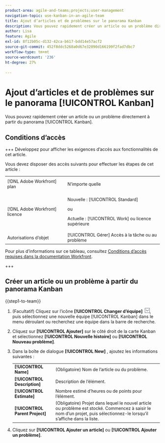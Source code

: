 ```yaml
---
product-area: agile-and-teams;projects;user-management
navigation-topic: use-kanban-in-an-agile-team
title: Ajout d’articles et de problèmes sur le panorama Kanban
description: Vous pouvez rapidement créer un article ou un problème directement à partir du panorama de Kanban.
author: Lisa
feature: Agile
exl-id: 8f12b05c-d132-42ca-b617-bdd14e57acf2
source-git-commit: 452f8ddc5268a0d67e32090d166199f2fad7dbc7
workflow-type: tm+mt
source-wordcount: '236'
ht-degree: 27%

---
```


# Ajout d’articles et de problèmes sur le panorama [!UICONTROL Kanban]

Vous pouvez rapidement créer un article ou un problème directement à partir du panorama [!UICONTROL Kanban].

## Conditions d’accès

+++ Développez pour afficher les exigences d’accès aux fonctionnalités de cet article.

Vous devez disposer des accès suivants pour effectuer les étapes de cet article :

<table style="table-layout:auto"> 
 <col> 
 </col> 
 <col> 
 </col> 
 <tbody> 
  <tr> 
   <td role="rowheader">[!DNL Adobe Workfront] plan</td> 
   <td> <p>N’importe quelle</p> </td> 
  </tr> 
  <tr> 
   <td role="rowheader">[!DNL Adobe Workfront] licence</td> 
   <td> <p>Nouvelle : [!UICONTROL Standard]</p> 
   ou
   <p>Actuelle : [!UICONTROL Work] ou licence supérieure</p> </td> 
  </tr>
  <tr> 
   <td role="rowheader">Autorisations d’objet</td> 
   <td>[!UICONTROL Gérer] Accès à la tâche ou au problème </td> 
  </tr> 
 </tbody> 
</table>

Pour plus d’informations sur ce tableau, consultez [Conditions d’accès requises dans la documentation Workfront](/help/quicksilver/administration-and-setup/add-users/access-levels-and-object-permissions/access-level-requirements-in-documentation.md).

+++

## Créer un article ou un problème à partir du panorama Kanban

{{step1-to-team}}

1. (Facultatif) Cliquez sur l’icône **[!UICONTROL Changer d’équipe]** ![Icône Changer d’équipe](assets/switch-team-icon.png), puis sélectionnez une nouvelle équipe [!UICONTROL Kanban] dans le menu déroulant ou recherchez une équipe dans la barre de recherche.
1. Cliquez sur **[!UICONTROL Ajouter]** sur le côté droit de la carte Kanban et sélectionnez **[!UICONTROL Nouvelle histoire]** ou **[!UICONTROL Nouveau problème]**.
1. Dans la boîte de dialogue **[!UICONTROL New]** , ajoutez les informations suivantes :

   <table style="table-layout:auto">
    <tr>
        <td><strong>[!UICONTROL Name]</strong></td>
        <td>(Obligatoire) Nom de l’article ou du problème.</td>
    </tr>
    <tr>
        <td><strong>[!UICONTROL Description]</strong></td>
        <td>Description de l’élément.</td>
    </tr>
    <tr>
        <td><strong>[!UICONTROL Estimate]</strong></td>
        <td>Nombre estimé d’heures ou de points pour l’élément.</td>
    </tr>
    <tr>
        <td><strong>[!UICONTROL Parent Project]</strong></td>
        <td>(Obligatoire) Projet dans lequel le nouvel article ou problème est stocké. Commencez à saisir le nom d’un projet, puis sélectionnez-le lorsqu’il s’affiche dans la liste.</td>
    </tr>
   </table>

1. Cliquez sur **[!UICONTROL Ajouter un article]** ou **[!UICONTROL Ajouter un problème]**.
